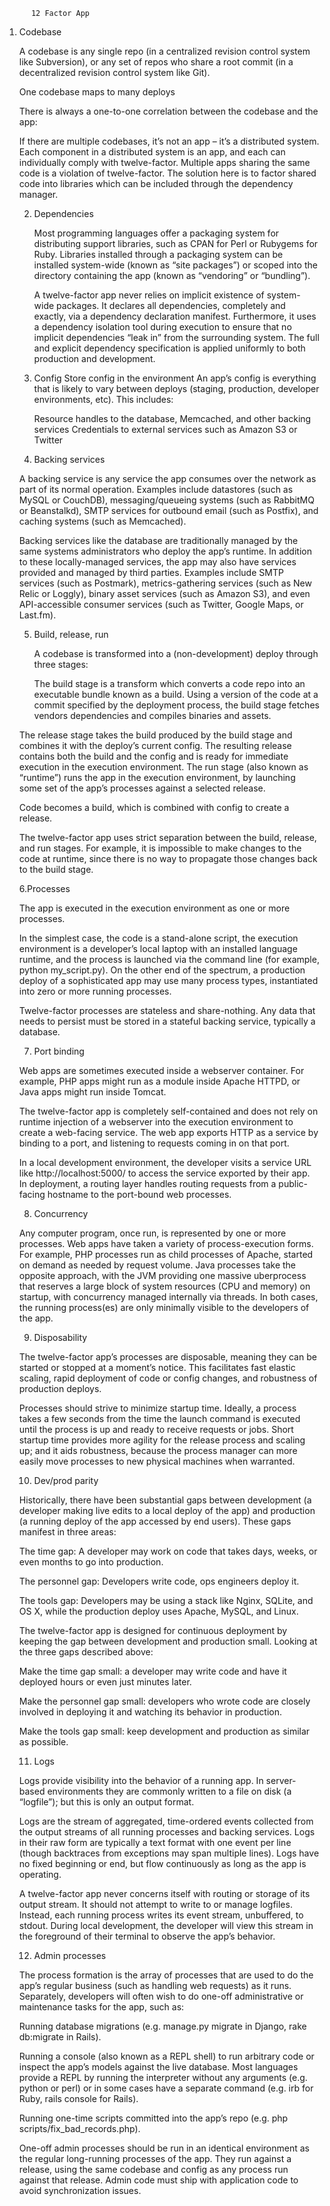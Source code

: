           12 Factor App

 1. Codebase

    A codebase is any single repo (in a centralized revision control system like Subversion), or any set of repos who share a root commit (in a decentralized revision control system like Git).

      One codebase maps to many deploys

       There is always a one-to-one correlation between the codebase and the app:

     If there are multiple codebases, it’s not an app – it’s a distributed system. Each component in a distributed system is an app, and each can individually comply with twelve-factor.
     Multiple apps sharing the same code is a violation of twelve-factor. The solution here is to factor shared code into 
     libraries which can be included through the dependency manager. 

     2. Dependencies
         
         Most programming languages offer a packaging system for distributing support libraries, such as CPAN for Perl or Rubygems for Ruby. Libraries installed through a packaging system can be installed system-wide (known as “site packages”) or scoped into the directory containing the app (known as “vendoring” or “bundling”).

         A twelve-factor app never relies on implicit existence of system-wide packages. It declares all dependencies, completely and exactly, via a dependency declaration manifest. Furthermore, it uses a dependency isolation tool during execution to ensure that no implicit dependencies “leak in” from the surrounding system. The full and explicit dependency specification is applied uniformly to both production and development.  

     3. Config
          Store config in the environment
          An app’s config is everything that is likely to vary between deploys (staging, production, developer environments, etc). This includes:

         Resource handles to the database, Memcached, and other backing services
         Credentials to external services such as Amazon S3 or Twitter

     4.  Backing services

       A backing service is any service the app consumes over the network as part of its normal operation. Examples include datastores (such as MySQL or CouchDB), messaging/queueing systems (such as RabbitMQ or Beanstalkd), SMTP services for outbound email (such as Postfix), and caching systems (such as Memcached).

       Backing services like the database are traditionally managed by the same systems administrators who deploy the app’s runtime. In addition to these locally-managed services, the app may also have services provided and managed by third parties. Examples include SMTP services (such as Postmark), metrics-gathering services (such as New Relic or Loggly), binary asset services (such as Amazon S3), and even API-accessible consumer services (such as Twitter, Google Maps, or Last.fm).

     5. Build, release, run

         A codebase is transformed into a (non-development) deploy through three stages:

        The build stage is a transform which converts a code repo into an executable bundle known as a build. Using a version of the code at a commit specified by the deployment process, the build stage fetches vendors dependencies and compiles binaries and assets.

       The release stage takes the build produced by the build stage and combines it with the deploy’s current config. The resulting release contains both the build and the config and is ready for immediate execution in the execution environment.
       The run stage (also known as “runtime”) runs the app in the execution environment, by launching some set of the app’s processes against a selected release.
       
       Code becomes a build, which is combined with config to create a release.

       The twelve-factor app uses strict separation between the build, release, and run stages. For example, it is impossible to make changes to the code at runtime, since there is no way to propagate those changes back to the build stage.  

     6.Processes

      The app is executed in the execution environment as one or more processes.

      In the simplest case, the code is a stand-alone script, the execution environment is a developer’s local laptop with an installed language runtime, and the process is launched via the command line (for example, python my_script.py). On the other end of the spectrum, a production deploy of a sophisticated app may use many process types, instantiated into zero or more running processes.

       Twelve-factor processes are stateless and share-nothing. Any data that needs to persist must be stored in a stateful backing service, typically a database. 

     7. Port binding

      Web apps are sometimes executed inside a webserver container. For example, PHP apps might run as a module inside Apache HTTPD, or Java apps might run inside Tomcat.

      The twelve-factor app is completely self-contained and does not rely on runtime injection of a webserver into the execution environment to create a web-facing service. The web app exports HTTP as a service by binding to a port, and listening to requests coming in on that port.

      In a local development environment, the developer visits a service URL like http://localhost:5000/ to access the service exported by their app. In deployment, a routing layer handles routing requests from a public-facing hostname to the port-bound web processes.

     8. Concurrency

      Any computer program, once run, is represented by one or more processes. Web apps have taken a variety of process-execution forms. For example, PHP processes run as child processes of Apache, started on demand as needed by request volume. Java processes take the opposite approach, with the JVM providing one massive uberprocess that reserves a large block of system resources (CPU and memory) on startup, with concurrency managed internally via threads. In both cases, the running process(es) are only minimally visible to the developers of the app.

     9. Disposability

       The twelve-factor app’s processes are disposable, meaning they can be started or stopped at a moment’s notice. This facilitates fast elastic scaling, rapid deployment of code or config changes, and robustness of production deploys.

       Processes should strive to minimize startup time. Ideally, a process takes a few seconds from the time the launch command is executed until the process is up and ready to receive requests or jobs. Short startup time provides more agility for the release process and scaling up; and it aids robustness, because the process manager can more easily move processes to new physical machines when warranted.

     10. Dev/prod parity

       Historically, there have been substantial gaps between development (a developer making live edits to a local deploy of the app) and production (a running deploy of the app accessed by end users). These gaps manifest in three areas:

      The time gap: A developer may work on code that takes days, weeks, or even months to go into production.
      
      The personnel gap: Developers write code, ops engineers deploy it.
       
      The tools gap: Developers may be using a stack like Nginx, SQLite, and OS X, while the production deploy uses Apache, MySQL, and Linux.
      
      The twelve-factor app is designed for continuous deployment by keeping the gap between development and production small. Looking at the three gaps described above:

      Make the time gap small: a developer may write code and have it deployed hours or even just minutes later.
      
      Make the personnel gap small: developers who wrote code are closely involved in deploying it and watching its behavior in production.
      
      Make the tools gap small: keep development and production as similar as possible.

     11. Logs

      Logs provide visibility into the behavior of a running app. In server-based environments they are commonly written to a file on disk (a “logfile”); but this is only an output format.

      Logs are the stream of aggregated, time-ordered events collected from the output streams of all running processes and backing services. Logs in their raw form are typically a text format with one event per line (though backtraces from exceptions may span multiple lines). Logs have no fixed beginning or end, but flow continuously as long as the app is operating.

      A twelve-factor app never concerns itself with routing or storage of its output stream. It should not attempt to write to or manage logfiles. Instead, each running process writes its event stream, unbuffered, to stdout. During local development, the developer will view this stream in the foreground of their terminal to observe the app’s behavior. 

     12. Admin processes

      The process formation is the array of processes that are used to do the app’s regular business (such as handling web requests) as it runs. Separately, developers will often wish to do one-off administrative or maintenance tasks for the app, such as:

      
     Running database migrations (e.g. manage.py migrate in Django, rake db:migrate in Rails).
     
     Running a console (also known as a REPL shell) to run arbitrary code or inspect the app’s models against the live database. Most languages provide a REPL by running the interpreter without any arguments (e.g. python or perl) or in some cases have a separate command (e.g. irb for Ruby, rails console for Rails).
     
     Running one-time scripts committed into the app’s repo (e.g. php scripts/fix_bad_records.php).
     
     One-off admin processes should be run in an identical environment as the regular long-running processes of the app. They run against a release, using the same codebase and config as any process run against that release. Admin code must ship with application code to avoid synchronization issues. 
     